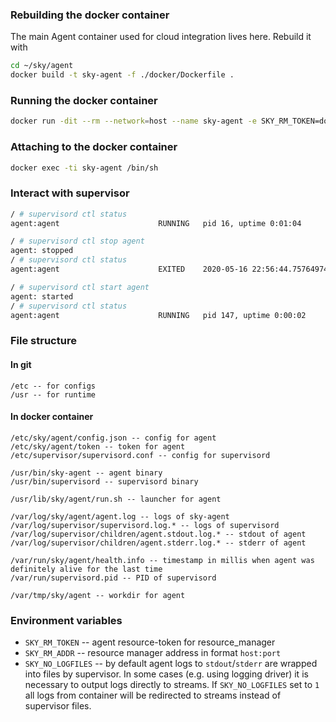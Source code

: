 ### Rebuilding the docker container

The main Agent container used for cloud integration lives here. Rebuild it with

```sh
cd ~/sky/agent
docker build -t sky-agent -f ./docker/Dockerfile .
```

### Running the docker container

```sh
docker run -dit --rm --network=host --name sky-agent -e SKY_RM_TOKEN=docker-token -e SKY_RM_ADDR=localhost:5051 sky-agent
```

### Attaching to the docker container

```sh
docker exec -ti sky-agent /bin/sh
```

### Interact with supervisor

```sh
/ # supervisord ctl status
agent:agent                      RUNNING   pid 16, uptime 0:01:04
```

```sh
/ # supervisord ctl stop agent
agent: stopped
/ # supervisord ctl status
agent:agent                      EXITED    2020-05-16 22:56:44.757649749 +0000 UTC m=+248.722554191
```

```sh
/ # supervisord ctl start agent
agent: started
/ # supervisord ctl status
agent:agent                      RUNNING   pid 147, uptime 0:00:02
```

### File structure

#### In git
```text
/etc -- for configs
/usr -- for runtime
```

#### In docker container
```text
/etc/sky/agent/config.json -- config for agent
/etc/sky/agent/token -- token for agent
/etc/supervisor/supervisord.conf -- config for supervisord

/usr/bin/sky-agent -- agent binary
/usr/bin/supervisord -- supervisord binary

/usr/lib/sky/agent/run.sh -- launcher for agent

/var/log/sky/agent/agent.log -- logs of sky-agent
/var/log/supervisor/supervisord.log.* -- logs of supervisord
/var/log/supervisor/children/agent.stdout.log.* -- stdout of agent
/var/log/supervisor/children/agent.stderr.log.* -- stderr of agent

/var/run/sky/agent/health.info -- timestamp in millis when agent was definitely alive for the last time
/var/run/supervisord.pid -- PID of supervisord

/var/tmp/sky/agent -- workdir for agent
```

### Environment variables

- `SKY_RM_TOKEN` -- agent resource-token for resource_manager
- `SKY_RM_ADDR` -- resource manager address in format `host:port`
- `SKY_NO_LOGFILES` -- by default agent logs to `stdout`/`stderr` are wrapped into files by supervisor.
In some cases (e.g. using logging driver) it is necessary to output logs directly to streams.
If `SKY_NO_LOGFILES` set to `1` all logs from container will be redirected to streams instead of supervisor files.
